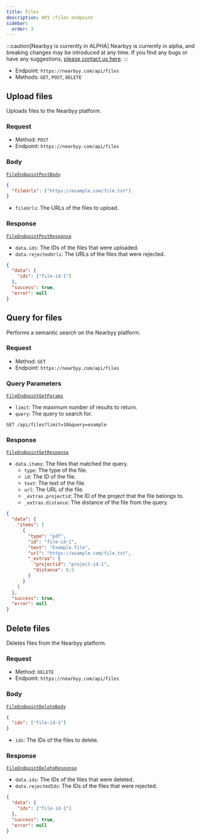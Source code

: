 ```yaml
---
title: Files
description: API /files endpoint
sidebar:
  order: 3
---
```


:::caution[Nearbyy is currently in ALPHA]
Nearbyy is currently in alpha, and breaking changes may be introduced at any time. If you find any bugs or have any suggestions, [please contact us here](mailto:adpadillar25@gmail.com).
:::

- Endpoint: `https://nearbyy.com/api/files`
- Methods: `GET`, `POST`, `DELETE`

## Upload files

Uploads files to the Nearbyy platform.

### Request

- Method: `POST`
- Endpoint: `https://nearbyy.com/api/files`

### Body

[`FileEndpointPostBody`](../types#fileendpointpostbody)

```json title="Request Body"
{
  "fileUrls": ["https://example.com/file.txt"]
}
```

- `fileUrls`: The URLs of the files to upload.

### Response

[`FileEndpointPostResponse`](../types#fileendpointpostresponse)

- `data.ids`: The IDs of the files that were uploaded.
- `data.rejectedUrls`: The URLs of the files that were rejected.

```json title="Response Body"
{
  "data": {
    "ids": ["file-id-1"]
  },
  "success": true,
  "error": null
}
```

## Query for files

Performs a semantic search on the Nearbyy platform.

### Request

- Method: `GET`
- Endpoint: `https://nearbyy.com/api/files`

### Query Parameters

[`FileEndpointGetParams`](../types#fileendpointgetparams)

- `limit`: The maximum number of results to return.
- `query`: The query to search for.

```http
GET /api/files?limit=10&query=example
```

### Response

[`FileEndpointGetResponse`](../types#fileendpointgetresponse)

- `data.items`: The files that matched the query.
  - `type`: The type of the file.
  - `id`: The ID of the file.
  - `text`: The text of the file.
  - `url`: The URL of the file.
  - `_extras.projectid`: The ID of the project that the file belongs to.
  - `_extras.distance`: The distance of the file from the query.

```json title="Response Body"
{
  "data": {
    "items": [
      {
        "type": "pdf",
        "id": "file-id-1",
        "text": "Example file",
        "url": "https://example.com/file.txt",
        "_extras": {
          "projectid": "project-id-1",
          "distance": 0.5
        }
      }
    ]
  },
  "success": true,
  "error": null
}
```

## Delete files

Deletes files from the Nearbyy platform.

### Request

- Method: `DELETE`
- Endpoint: `https://nearbyy.com/api/files`

### Body

[`FileEndpointDeleteBody`](../types#fileendpointdeletebody)

```json title="Request Body"
{
  "ids": ["file-id-1"]
}
```

- `ids`: The IDs of the files to delete.

### Response

[`FileEndpointDeleteResponse`](../types#fileendpointdeleteresponse)

- `data.ids`: The IDs of the files that were deleted.
- `data.rejectedIds`: The IDs of the files that were rejected.

```json title="Response Body"
{
  "data": {
    "ids": ["file-id-1"]
  },
  "success": true,
  "error": null
}
```
